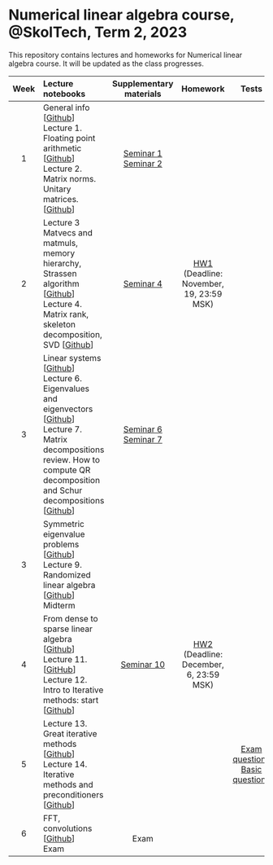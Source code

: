 # Numerical linear algebra course, @SkolTech, Term 2, 2023

This repository contains lectures and homeworks for Numerical linear algebra course. It will be updated as the class progresses.

| Week | Lecture notebooks | Supplementary materials | Homework | Tests |
|:------:|:----------|:----------:|:----------:|:-------:|
|1| General info [[Github](lectures/general_info.ipynb)] <br> Lecture 1. Floating point arithmetic [[Github](./lectures/lecture-1/lecture-1.ipynb)] <br> Lecture 2. Matrix norms. Unitary matrices. [[Github](./lectures/lecture-2/lecture-2.ipynb)]  <br> | [Seminar 1](./practice/Seminar1.ipynb) <br> [Seminar 2](./practice/Seminar2.ipynb) | |
|2| Lecture 3 Matvecs and matmuls, memory hierarchy, Strassen algorithm [[Github](lectures/lecture-3/lecture-3.ipynb)] <br> Lecture 4. Matrix rank, skeleton decomposition, SVD [[Github](./lectures/lecture-4/lecture-4.ipynb)]  <br> | [Seminar 4](./practice/Seminar4.ipynb)   | [HW1](./assignments/hw1/hw1.ipynb) <br> (Deadline: November, 19, 23:59 MSK)  |
|3| Linear systems [[Github](lectures/lecture-5/lecture-5.ipynb)] <br> Lecture 6. Eigenvalues and eigenvectors [[Github](lectures/lecture-6/lecture-6.ipynb)] <br> Lecture 7. Matrix decompositions review. How to compute QR decomposition and Schur decompositions [[Github](lectures/lecture-7/lecture-7.ipynb)] <br> | [Seminar 6](./practice/Seminar6.ipynb) <br> [Seminar 7](./practice/Seminar7.ipynb)  |   |
|3| Symmetric eigenvalue problems [[Github](lectures/lecture-8/lecture-8.ipynb)] <br> Lecture 9. Randomized linear algebra [[Github](lectures/lecture-9/lecture-9.ipynb)]  <br> Midterm <br> |   |   |
|4| From dense to sparse linear algebra [[Github](lectures/lecture-10/lecture-10.ipynb)] <br> Lecture 11. [[GitHub](lectures/lecture-11/lecture-11.ipynb)]   <br> Lecture 12. Intro to Iterative methods: start [[Github](lectures/lecture-12/lecture-12.ipynb)] | [Seminar 10](./practice/Seminar10.ipynb)   | [HW2](./assignments/hw2/hw2.ipynb) <br> (Deadline: December, 6, 23:59 MSK)  |
| 5 | Lecture 13. Great iterative methods [[Github](lectures/lecture-13/lecture-13.ipynb)] <br> Lecture 14. Iterative methods and preconditioners [[Github](lectures/lecture-14/lecture-14.ipynb)] | | | [Exam questions](./assignments/final_exam.pdf) <br> [Basic questions](./assignments/theormin.md) | 
| 6 | FFT, convolutions [[Github](lectures/lecture-15/lecture-15.ipynb)] <br> Exam | <br> Exam  | | | 
